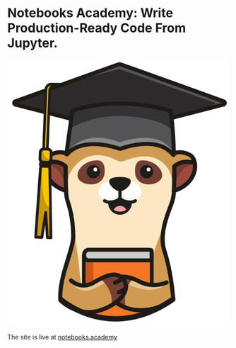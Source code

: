 # Notebooks Academy: Write Production-Ready Code From Jupyter.

![logo](website/logo.png)

The site is live at [notebooks.academy](https://notebooks.academy)